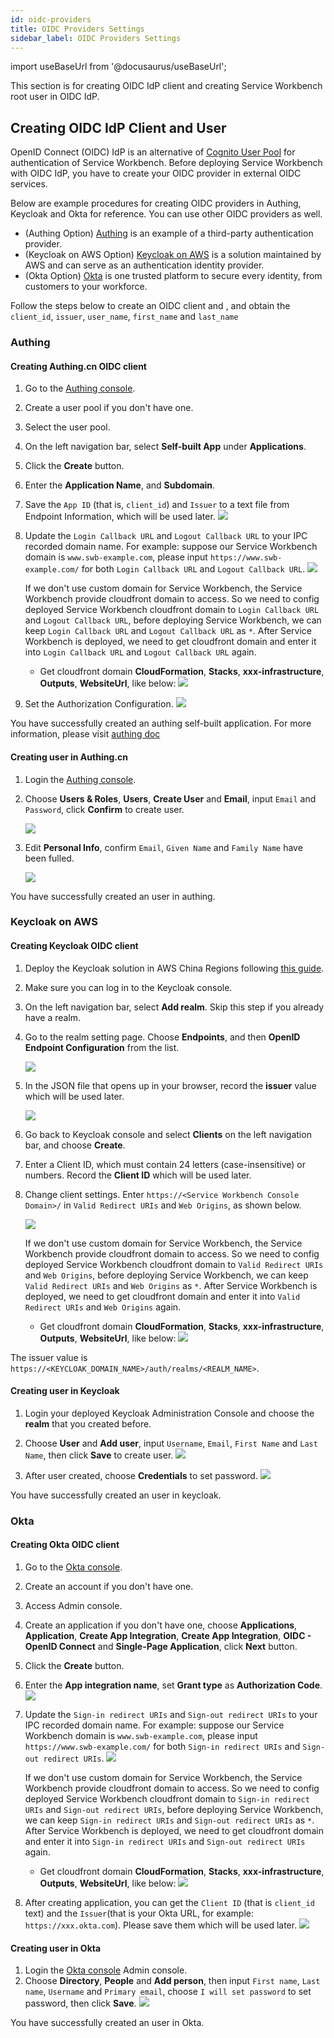 ```yaml
---
id: oidc-providers
title: OIDC Providers Settings
sidebar_label: OIDC Providers Settings
---
```


import useBaseUrl from '@docusaurus/useBaseUrl';

This section is for creating OIDC IdP client and creating Service Workbench root user in OIDC IdP.

## Creating OIDC IdP Client and User

OpenID Connect (OIDC) IdP is an alternative of [Cognito User Pool][cognito] for authentication of Service Workbench. Before deploying Service Workbench with OIDC IdP, you have to create your OIDC provider in external OIDC services.

Below are example procedures for creating OIDC providers in Authing, Keycloak and Okta for reference. You can use other OIDC providers as well.

- (Authing Option) [Authing][authing] is an example of a third-party authentication provider. 
- (Keycloak on AWS Option) [Keycloak on AWS][keycloak-solution] is a solution maintained by AWS and can serve as an authentication identity provider.
- (Okta Option) [Okta][okta] is one trusted platform to secure every identity, from customers to your workforce.

Follow the steps below to create an OIDC client and , and obtain the `client_id`, `issuer`, `user_name`, `first_name` and `last_name`

### Authing

#### Creating Authing.cn OIDC client

1. Go to the [Authing console](https://console.authing.cn/console).
2. Create a user pool if you don't have one.
3. Select the user pool.
4. On the left navigation bar, select **Self-built App** under **Applications**. 
5. Click the **Create** button.
6. Enter the **Application Name**, and **Subdomain**.
7. Save the `App ID` (that is, `client_id`) and `Issuer` to a text file from Endpoint Information, which will be used later.
    [![](../../../images/OIDC/endpoint-info.png)](../../../images/OIDC/endpoint-info.png)

8. Update the `Login Callback URL` and `Logout Callback URL` to your IPC recorded domain name.
   For example: suppose our Service Workbench domain is `www.swb-example.com`, please input `https://www.swb-example.com/` for both `Login Callback URL` and `Logout Callback URL`.
    [![](../../../images/OIDC/authentication-configuration.png)](../../../images/OIDC/authentication-configuration.png)

   If we don't use custom domain for Service Workbench, the Service Workbench provide cloudfront domain to access. So we need to config deployed Service Workbench cloudfront domain to `Login Callback URL` and `Logout Callback URL`, before deploying Service Workbench, we can keep `Login Callback URL` and `Logout Callback URL` as `*`. After Service Workbench is deployed, we need to get cloudfront domain and enter it into `Login Callback URL` and `Logout Callback URL` again.
   
   
   * Get cloudfront domain
   **CloudFormation**, **Stacks**, **xxx-infrastructure**, **Outputs**, **WebsiteUrl**, like below:
   [![](../../../images/OIDC/get-cloudfront-domain.png)](../../../images/OIDC/get-cloudfront-domain.png)
    

9. Set the Authorization Configuration.
    [![](../../../images/OIDC/authorization-configuration.png)](../../../images/OIDC/authorization-configuration.png)

You have successfully created an authing self-built application. 
For more information, please visit [authing doc](https://docs.authing.cn/v2/en/)

#### Creating user in Authing.cn

1. Login the [Authing console](https://console.authing.cn/console).
2. Choose **Users & Roles**, **Users**, **Create User** and **Email**, input `Email` and `Password`, click **Confirm** to create user.

    [![](../../../images/OIDC/authing-create-user.png)](../../../images/OIDC/authing-create-user.png)
3. Edit **Personal Info**, confirm `Email`, `Given Name` and `Family Name` have been fulled.

    [![](../../../images/OIDC/authing-user-config.png)](../../../images/OIDC/authing-user-config.png)

You have successfully created an user in authing. 

### Keycloak on AWS

#### Creating Keycloak OIDC client

1. Deploy the Keycloak solution in AWS China Regions following [this guide](https://aws-samples.github.io/keycloak-on-aws/en/).

2. Make sure you can log in to the Keycloak console.

3. On the left navigation bar, select **Add realm**. Skip this step if you already have a realm. 

4. Go to the realm setting page. Choose **Endpoints**, and then **OpenID Endpoint Configuration** from the list.

    [![](../../../images/OIDC/keycloak-example-realm.jpg)](../../../images/OIDC/keycloak-example-realm.jpg)

5. In the JSON file that opens up in your browser, record the **issuer** value which will be used later.

    [![](../../../images/OIDC/OIDC-config.jpg)](../../../images/OIDC/OIDC-config.jpg)

6. Go back to Keycloak console and select **Clients** on the left navigation bar, and choose **Create**.
7. Enter a Client ID, which must contain 24 letters (case-insensitive) or numbers. Record the **Client ID** which will be used later.
8. Change client settings. Enter `https://<Service Workbench Console Domain>/` in `Valid Redirect URIs` and `Web Origins`, as shown below.

    [![](../../../images/OIDC/keycloak-client-setting.png)](../../../images/OIDC/keycloak-client-setting.png)

   If we don't use custom domain for Service Workbench, the Service Workbench provide cloudfront domain to access. So we need to config deployed Service Workbench cloudfront domain to `Valid Redirect URIs` and `Web Origins`, before deploying Service Workbench, we can keep `Valid Redirect URIs` and `Web Origins` as `*`. After Service Workbench is deployed, we need to get cloudfront domain and enter it into `Valid Redirect URIs` and `Web Origins` again.
   
   * Get cloudfront domain
   **CloudFormation**, **Stacks**, **xxx-infrastructure**, **Outputs**, **WebsiteUrl**, like below:
   [![](../../../images/OIDC/get-cloudfront-domain.png)](../../../images/OIDC/get-cloudfront-domain.png)

The issuer value is `https://<KEYCLOAK_DOMAIN_NAME>/auth/realms/<REALM_NAME>`. 

#### Creating user in Keycloak

1. Login your deployed Keycloak Administration Console and choose the **realm** that you created before.

2. Choose **User** and **Add user**, input `Username`, `Email`, `First Name` and `Last Name`, then click **Save** to create user.
    [![](../../../images/OIDC/keycloak-user-create.png)](../../../images/OIDC/keycloak-user-create.png)

3. After user created, choose **Credentials** to set password.
   [![](../../../images/OIDC/keycloak-user-password.png)](../../../images/OIDC/keycloak-user-password.png)

You have successfully created an user in keycloak. 

### Okta

#### Creating Okta OIDC client

1. Go to the [Okta console](https://www.okta.com/).
2. Create an account if you don't have one.
3. Access Admin console.
3. Create an application if you don't have one, choose **Applications**, **Application**, **Create App Integration**, **Create App Integration**, **OIDC - OpenID Connect** and **Single-Page Application**, click **Next** button. 
5. Click the **Create** button.
6. Enter the **App integration name**, set **Grant type** as **Authorization Code**.
    [![](../../../images/OIDC/okta-application-create.png)](../../../images/OIDC/okta-application-create.png)
7. Update the `Sign-in redirect URIs` and `Sign-out redirect URIs` to your IPC recorded domain name.
For example: suppose our Service Workbench domain is `www.swb-example.com`, please input `https://www.swb-example.com/` for both `Sign-in redirect URIs` and `Sign-out redirect URIs`.
    [![](../../../images/OIDC/okta-application-url.png)](../../../images/OIDC/okta-application-url.png)

   If we don't use custom domain for Service Workbench, the Service Workbench provide cloudfront domain to access. So we need to config deployed Service Workbench cloudfront domain to `Sign-in redirect URIs` and `Sign-out redirect URIs`, before deploying Service Workbench, we can keep `Sign-in redirect URIs` and `Sign-out redirect URIs` as `*`. After Service Workbench is deployed, we need to get cloudfront domain and enter it into `Sign-in redirect URIs` and `Sign-out redirect URIs` again.
   
   * Get cloudfront domain
   **CloudFormation**, **Stacks**, **xxx-infrastructure**, **Outputs**, **WebsiteUrl**, like below:
   [![](../../../images/OIDC/get-cloudfront-domain.png)](../../../images/OIDC/get-cloudfront-domain.png)

8. After creating application, you can get the `Client ID` (that is `client_id` text) and the `Issuer`(that is your Okta URL, for example: `https://xxx.okta.com`). Please save them which will be used later.
    [![](../../../images/OIDC/okta-client-id.png)](../../../images/OIDC/okta-client-id.png)

#### Creating user in Okta

1. Login the [Okta console](https://www.okta.com/) Admin console.
2. Choose **Directory**, **People** and **Add person**, then input `First name`, `Last name`, `Username` and `Primary email`, choose `I will set password` to set password, then click **Save**.
    [![](../../../images/OIDC/keycloak-user-create.png)](../../../images/OIDC/keycloak-user-create.png)

You have successfully created an user in Okta.

[cognito]: https://docs.aws.amazon.com/cognito/latest/developerguide/cognito-user-identity-pools.html
[openid-connect]: https://openid.net/connect/
[authing]: https://www.authing.cn/
[okta]: https://www.okta.com/sg/
[keycloak]: https://www.keycloak.org/
[keycloak-solution]: https://www.amazonaws.cn/en/solutions/keycloak-on-aws/
